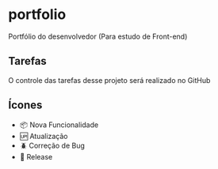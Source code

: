 # portfolio

Portfólio do desenvolvedor (Para estudo de Front-end)

## Tarefas

O controle das tarefas desse projeto será realizado no GitHub

## Ícones
- :package: Nova Funcionalidade
- :up: Atualização
- :beetle: Correção de Bug
- :checkered_flag: Release

